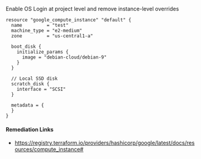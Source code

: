 
Enable OS Login at project level and remove instance-level overrides

```hcl
resource "google_compute_instance" "default" {
  name         = "test"
  machine_type = "e2-medium"
  zone         = "us-central1-a"
  
  boot_disk {
    initialize_params {
      image = "debian-cloud/debian-9"
    }
  }
  
  // Local SSD disk
  scratch_disk {
    interface = "SCSI"
  }
  
  metadata = {
  }
}
```

#### Remediation Links
 - https://registry.terraform.io/providers/hashicorp/google/latest/docs/resources/compute_instance#
        